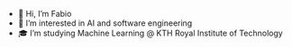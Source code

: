 - 👋 Hi, I’m Fabio
- 👀 I’m interested in AI and software engineering
- 🎓 I’m studying Machine Learning @ KTH Royal Institute of Technology
<!---
sfabio01/sfabio01 is a ✨ special ✨ repository because its `README.md` (this file) appears on your GitHub profile.
You can click the Preview link to take a look at your changes.
--->
